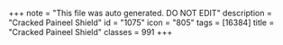 +++
note = "This file was auto generated. DO NOT EDIT"
description = "Cracked Paineel Shield"
id = "1075"
icon = "805"
tags = [16384]
title = "Cracked Paineel Shield"
classes = 991
+++
